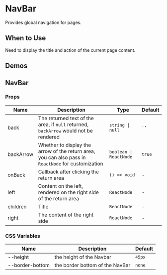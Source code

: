 # NavBar

Provides global navigation for pages.

## When to Use

Need to display the title and action of the current page content.

## Demos

<code src="./demos/demo1.tsx"></code>

## NavBar

### Props

| Name      | Description                                                                                         | Type                   | Default |
| --------- | --------------------------------------------------------------------------------------------------- | ---------------------- | ------- |
| back      | The returned text of the area, if `null` returned, `backArrow` would not be rendered                | `string \| null`       | `''`    |
| backArrow | Whether to display the arrow of the return area, you can also pass in `ReactNode` for customization | `boolean \| ReactNode` | `true`  |
| onBack    | Callback after clicking the return area                                                             | `() => void`           | -       |
| left      | Content on the left, rendered on the right side of the return area                                  | `ReactNode`            | -       |
| children  | Title                                                                                               | `ReactNode`            | -       |
| right     | The content of the right side                                                                       | `ReactNode`            | -       |

### CSS Variables

| Name            | Description                     | Default |
| --------------- | ------------------------------- | ------- |
| --height        | the height of the Navbar        | `45px`  |
| --border-bottom | the border bottom of the NavBar | `none`  |
